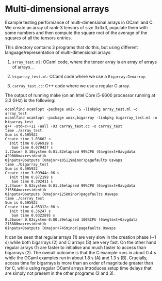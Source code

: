 # Multi-dimensional arrays

Example testing performance of multi-dimensional arrays in OCaml and C.  We
create an array of rank-3 tensors of size 3x3x3, populate them with some
numbers and then compute the square root of the average of the squares of all
the tensors entries.

This directory contains 3 programs that do this, but using different
language/representation of multi-dimensional arrays:

1. `array_test.ml`: OCaml code, where the tensor array is an array of arrays of
    arrays...

2. `bigarray_test.ml`: OCaml code where we use a `Bigarray.Genarray`.

3. `carray_test.cc`: C++ code where we use a regular C array.

The output of running make (on an Intel Core i5-6600 processor running at
3.3 GHz) is the following:

    ocamlfind ocamlopt -package unix -S -linkpkg array_test.ml -o array_test
    ocamlfind ocamlopt -package unix,bigarray -linkpkg bigarray_test.ml -o bigarray_test
    g++ -std=c++11 -Wall -O3 carray_test.cc -o carray_test
    time ./array_test
    Sum is 0.595922
    Create time 1.03602 s
      Init time 0.696919 s
       Sum time 0.079427 s
    1.72user 0.10system 0:01.82elapsed 99%CPU (0avgtext+0avgdata 429080maxresident)k
    0inputs+0outputs (0major+105119minor)pagefaults 0swaps
    time ./bigarray_test
    Sum is 0.595922
    Create time 3.09944e-06 s
      Init time 0.872199 s
       Sum time 0.392411 s
    1.24user 0.02system 0:01.26elapsed 99%CPU (0avgtext+0avgdata 215564maxresident)k
    0inputs+0outputs (0major+1258minor)pagefaults 0swaps
    time ./carray_test
    Sum is 0.595922
    Create time 4.05312e-06 s
      Init time 0.36247 s
       Sum time 0.0322895 s
    0.36user 0.02system 0:00.39elapsed 100%CPU (0avgtext+0avgdata 213880maxresident)k
    0inputs+0outputs (0major+745minor)pagefaults 0swaps

It can be seen that regular arrays (1) are very slow in the creation phase
(~1 s) while both bigarrays (2) and C arrays (3) are very fast. On the other hand
regular arrays (1) are faster to initialise and much faster to access than
bigarrays (2). The overall outcome is that the C example runs in about 0.4 s
while the OCaml examples run in about 1.8 s (A) and 1.3 s (B). Crucially,
access time for bigarrays is more than an order of magnitude greater than for
C, while using regular OCaml arrays introduces setup time delays that are
simply not present in the other programs (2 and 3).
